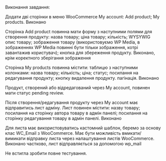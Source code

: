 Виконання завдання:

Додати дві сторінки в меню WooCommerce My account:
Add product;
My products.
Виконано

Сторінка Add product повинна мати форму з наступними полями для створення продукту:
назва товару;
ціна товару;
кількість;
WYSYWIG опис товару;
зображення товару (використовуємо WP Media, в зображеннях WP Media повинні бути тільки зображення, котрі завантажив користувач);
кнопка для збереження продукту.
Виконано, крім коректного зберігання зображення

Сторінка My products повинна містити:
таблицю з наступними колонками:	
назва товару;
кількість;
ціна;
статус;
посилання на редагування продукту;
кнопку видалення продукту.
пагінація.
Виконано

Продукт, створений або відредагований через My account, повинен мати статус pending review.

Після створення/редагування продукту через My account має відправитись лист адміну. Лист повинен містити:
назву товару;
посилання на сторінку автора товару в адмін панелі;
посилання на сторінку редагування товару в адмін панелі.
Виконано

Для листа має використовуватись кастомний шаблон, беремо за основу клас WC_Email з WooCommerce.
Має бути можливість вмикати/вимикати відправку листа через налаштування листів WooCommerce.
Виконано частково, лист відправляється за допомогою wp_mail

Не встигла зробити повне тестування.
